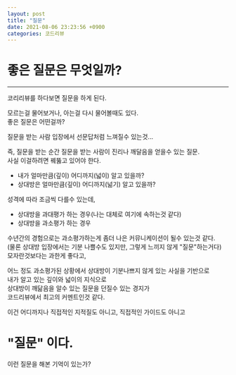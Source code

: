 ```yaml
---
layout: post
title: "질문"
date: 2021-08-06 23:23:56 +0900
categories: 코드리뷰
---
```


# 좋은 질문은 무엇일까?

---

코리리뷰를 하다보면 질문을 하게 된다.

모르는걸 물어보거나, 아는걸 다시 물어볼때도 있다.<br>
좋은 질문은 어떤걸까?

질문을 받는 사람 입장에서 선문답처럼 느껴질수 있는것...

즉, 질문을 받는 순간
질문을 받는 사람이 진리나 깨달음을 얻을수 있는 질문.<br>
사실 이걸하려면 꿰뚫고 있어야 한다.<br>

- 내가 얼마만큼(깊이) 어디까지(넓이) 알고 있을까?<br>
- 상대방은 얼마만큼(깊이) 어디까지(넒기) 알고 있을까?<br>

성격에 따라 조금씩 다를수 있는데,<br>

- 상대방을 과대평가 하는 경우(나는 대체로 여기에 속하는것 같다)<br>
- 상대방을 과소평가 하는 경우

수년간의 경험으로는 과소평가하는게 좀더 나은 커뮤니케이션이 될수 있는것 같다.<br>
(물론 상대방 입장에서는 기분 나쁠수도 있지만, 그렇게 느끼지 않게 "질문"하는거다)<br>
모자란것보다는 과한게 좋다고,

어느 정도 과소평가된 상황에서 상대방이 기분나쁘지 않게
있는 사실을 기반으로<br>
내가 알고 있는 깊이와 넓이의 지식으로<br>
상대방이 깨닮음을 알수 있는 질문을 던질수 있는 경지가<br>
코드리뷰에서 최고의 커멘트인것 같다.

이건 어디까지나 직접적인 지적질도 아니고,
직접적인 가이드도 아니고

# "질문" 이다.

이런 질문을 해본 기억이 있는가?
